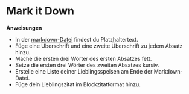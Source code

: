 # Mark it Down

**Anweisungen**
* In der [markdown-Datei](markdown.md) findest du Platzhaltertext.
* Füge eine Überschrift und eine zweite Überschrift zu jedem Absatz hinzu.  
* Mache die ersten drei Wörter des ersten Absatzes fett.
* Setze die ersten drei Wörter des zweiten Absatzes kursiv.
* Erstelle eine Liste deiner Lieblingsspeisen am Ende der Markdown-Datei.
* Füge dein Lieblingszitat im Blockzitatformat hinzu.


